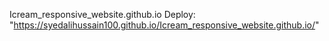 Icream_responsive_website.github.io
Deploy: "https://syedalihussain100.github.io/Icream_responsive_website.github.io/"
